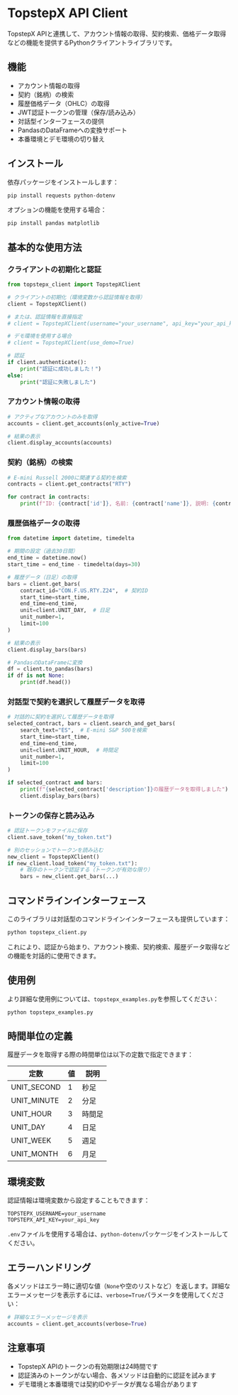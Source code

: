 # TopstepX API Client

TopstepX APIと連携して、アカウント情報の取得、契約検索、価格データ取得などの機能を提供するPythonクライアントライブラリです。

## 機能

- アカウント情報の取得
- 契約（銘柄）の検索
- 履歴価格データ（OHLC）の取得
- JWT認証トークンの管理（保存/読み込み）
- 対話型インターフェースの提供
- PandasのDataFrameへの変換サポート
- 本番環境とデモ環境の切り替え

## インストール

依存パッケージをインストールします：

```bash
pip install requests python-dotenv
```

オプションの機能を使用する場合：

```bash
pip install pandas matplotlib
```

## 基本的な使用方法

### クライアントの初期化と認証

```python
from topstepx_client import TopstepXClient

# クライアントの初期化（環境変数から認証情報を取得）
client = TopstepXClient()

# または、認証情報を直接指定
# client = TopstepXClient(username="your_username", api_key="your_api_key")

# デモ環境を使用する場合
# client = TopstepXClient(use_demo=True)

# 認証
if client.authenticate():
    print("認証に成功しました！")
else:
    print("認証に失敗しました")
```

### アカウント情報の取得

```python
# アクティブなアカウントのみを取得
accounts = client.get_accounts(only_active=True)

# 結果の表示
client.display_accounts(accounts)
```

### 契約（銘柄）の検索

```python
# E-mini Russell 2000に関連する契約を検索
contracts = client.get_contracts("RTY")

for contract in contracts:
    print(f"ID: {contract['id']}, 名前: {contract['name']}, 説明: {contract['description']}")
```

### 履歴価格データの取得

```python
from datetime import datetime, timedelta

# 期間の設定（過去30日間）
end_time = datetime.now()
start_time = end_time - timedelta(days=30)

# 履歴データ（日足）の取得
bars = client.get_bars(
    contract_id="CON.F.US.RTY.Z24",  # 契約ID
    start_time=start_time,
    end_time=end_time,
    unit=client.UNIT_DAY,  # 日足
    unit_number=1,
    limit=100
)

# 結果の表示
client.display_bars(bars)

# PandasのDataFrameに変換
df = client.to_pandas(bars)
if df is not None:
    print(df.head())
```

### 対話型で契約を選択して履歴データを取得

```python
# 対話的に契約を選択して履歴データを取得
selected_contract, bars = client.search_and_get_bars(
    search_text="ES",  # E-mini S&P 500を検索
    start_time=start_time,
    end_time=end_time,
    unit=client.UNIT_HOUR,  # 時間足
    unit_number=1,
    limit=100
)

if selected_contract and bars:
    print(f"{selected_contract['description']}の履歴データを取得しました")
    client.display_bars(bars)
```

### トークンの保存と読み込み

```python
# 認証トークンをファイルに保存
client.save_token("my_token.txt")

# 別のセッションでトークンを読み込む
new_client = TopstepXClient()
if new_client.load_token("my_token.txt"):
    # 既存のトークンで認証する（トークンが有効な限り）
    bars = new_client.get_bars(...)
```

## コマンドラインインターフェース

このライブラリは対話型のコマンドラインインターフェースも提供しています：

```bash
python topstepx_client.py
```

これにより、認証から始まり、アカウント検索、契約検索、履歴データ取得などの機能を対話的に使用できます。

## 使用例

より詳細な使用例については、`topstepx_examples.py`を参照してください：

```bash
python topstepx_examples.py
```

## 時間単位の定義

履歴データを取得する際の時間単位は以下の定数で指定できます：

| 定数 | 値 | 説明 |
|-----|-----|-----|
| UNIT_SECOND | 1 | 秒足 |
| UNIT_MINUTE | 2 | 分足 |
| UNIT_HOUR | 3 | 時間足 |
| UNIT_DAY | 4 | 日足 |
| UNIT_WEEK | 5 | 週足 |
| UNIT_MONTH | 6 | 月足 |

## 環境変数

認証情報は環境変数から設定することもできます：

```
TOPSTEPX_USERNAME=your_username
TOPSTEPX_API_KEY=your_api_key
```

`.env`ファイルを使用する場合は、`python-dotenv`パッケージをインストールしてください。

## エラーハンドリング

各メソッドはエラー時に適切な値（`None`や空のリストなど）を返します。詳細なエラーメッセージを表示するには、`verbose=True`パラメータを使用してください：

```python
# 詳細なエラーメッセージを表示
accounts = client.get_accounts(verbose=True)
```

## 注意事項

- TopstepX APIのトークンの有効期限は24時間です
- 認証済みのトークンがない場合、各メソッドは自動的に認証を試みます
- デモ環境と本番環境では契約IDやデータが異なる場合があります
